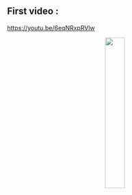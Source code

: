 ## First video : 

https://youtu.be/6eqNRxpRVlw




<p align="center">
  <img width="30%" src="https://i.skyrock.net/2347/38502347/pics/3234008871_1_4_LhryBvUv.gif" />
</p>


